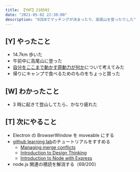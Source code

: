 ```yaml
---
title: 【YWT】210502
date: "2021-05-02 22:30:00"
description: "OZENでマッチングが決まったり、高尾山を登ったりした"
---
```


## [Y] やったこと

- 14.7km 歩いた
- 午前中に高尾山に登った
- [自分をここまで動かす原動力が何か](https://twitter.com/camomile_cafe/status/1388634954922283009)について考えてみた
- 帰りにキャンプで食べるためのものをちょっと買った

## [W] わかったこと

- 3 時に起きて登山してたら、かなり疲れた

## [T] 次にやること

- Electron の BrowserWindow を moveable にする
- [github learning lab](https://lab.github.com/githubtraining)のチュートリアルをすすめる
  - [Managing merge conflicts](https://lab.github.com/githubtraining/managing-merge-conflicts)
  - [Introduction to Design Thinking](https://lab.github.com/githubtraining/introduction-to-design-thinking)
  - [Introduction to Node with Express](https://lab.github.com/everydeveloper/introduction-to-node-with-express)
- node.js 関連の積読を解消する（69/200）

<!-- https://twitter.com/camomile_cafe/status/1388858899000815617?s=20 -->
